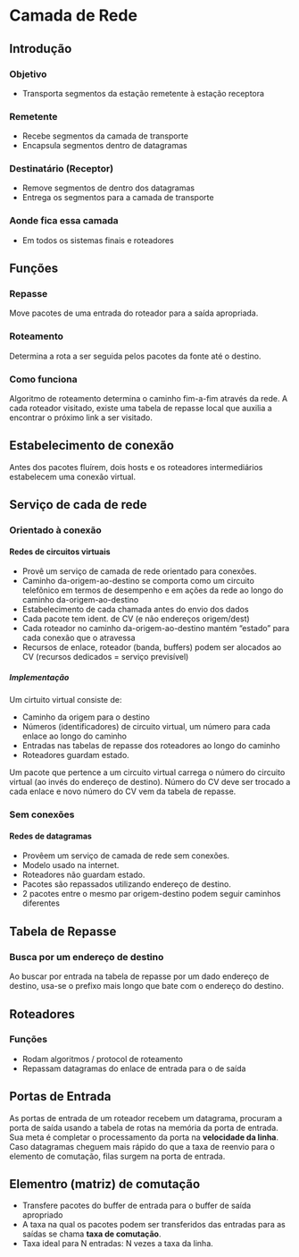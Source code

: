 # Camada de Rede

## Introdução

### Objetivo
- Transporta segmentos da estação remetente à estação receptora

### Remetente
- Recebe segmentos da camada de transporte
- Encapsula segmentos dentro de datagramas

### Destinatário (Receptor)
- Remove segmentos de dentro dos datagramas
- Entrega os segmentos para a camada de transporte

### Aonde fica essa camada
- Em todos os sistemas finais e roteadores

## Funções

### Repasse
Move pacotes de uma entrada do roteador para a saída apropriada.

### Roteamento
Determina a rota a ser seguida pelos pacotes da fonte até o destino.

### Como funciona
Algoritmo de roteamento determina o caminho fim-a-fim através da rede. A cada roteador visitado, existe uma tabela de repasse local que auxilia a encontrar o próximo link a ser visitado.

## Estabelecimento de conexão
Antes dos pacotes fluírem, dois hosts e os roteadores intermediários estabelecem uma conexão virtual.

## Serviço de cada de rede

### Orientado à conexão

#### Redes de circuitos virtuais
- Provê um serviço de camada de rede orientado para conexões.
- Caminho da-origem-ao-destino se comporta como um circuito telefônico em termos de desempenho e em ações da rede ao longo do caminho da-origem-ao-destino
- Estabelecimento de cada chamada antes do envio dos dados
- Cada pacote tem ident. de CV (e não endereços origem/dest)
- Cada roteador no caminho da-origem-ao-destino mantém “estado” para cada conexão que o atravessa
- Recursos de enlace, roteador (banda, buffers) podem ser alocados ao CV (recursos dedicados = serviço previsível)

##### Implementação
Um cirtuito virtual consiste de:
- Caminho da origem para o destino
- Números (identificadores) de circuito virtual, um número para cada enlace ao longo do caminho
- Entradas nas tabelas de repasse dos roteadores ao longo do caminho
- Roteadores guardam estado.

Um pacote que pertence a um circuito virtual carrega o número do circuito virtual (ao invés do endereço de destino).
Número do CV deve ser trocado a cada enlace e novo número do CV vem da tabela de repasse.

### Sem conexões
#### Redes de datagramas
- Provêem um serviço de camada de rede sem conexões.
- Modelo usado na internet.
- Roteadores não guardam estado.
- Pacotes são repassados utilizando endereço de destino.
- 2 pacotes entre o mesmo par origem-destino podem seguir caminhos diferentes

## Tabela de Repasse

### Busca por um endereço de destino
Ao buscar por entrada na tabela de repasse por um dado endereço de destino, usa-se o prefixo mais longo que bate com o endereço do destino.

## Roteadores

### Funções
- Rodam algoritmos / protocol de roteamento
- Repassam datagramas do enlace de entrada para o de saída

## Portas de Entrada
As portas de entrada de um roteador recebem um datagrama, procuram a porta de saída usando a tabela de rotas na memória da porta de entrada. Sua meta é completar o processamento da porta na **velocidade da linha**. Caso datagramas cheguem mais rápido do que a taxa de reenvio para o elemento de comutação, filas surgem na porta de entrada.

## Elementro (matriz) de comutação
- Transfere pacotes do buffer de entrada para o buffer de saída apropriado
- A taxa na qual os pacotes podem ser transferidos das entradas para as saídas se chama **taxa de comutação**.
- Taxa ideal para N entradas: N vezes a taxa da linha.
